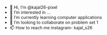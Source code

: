 - 👋 Hi, I’m @kajal26-pixel
- 👀 I’m interested in ...
- 🌱 I’m currently learning computer applications
- 💞️ I’m looking to collaborate on problem set 1
- 📫 How to reach me instagram- kajal_s26

<!---
kajal26-pixel/kajal26-pixel is a ✨ special ✨ repository because its `README.md` (this file) appears on your GitHub profile.
You can click the Preview link to take a look at your changes.
--->
